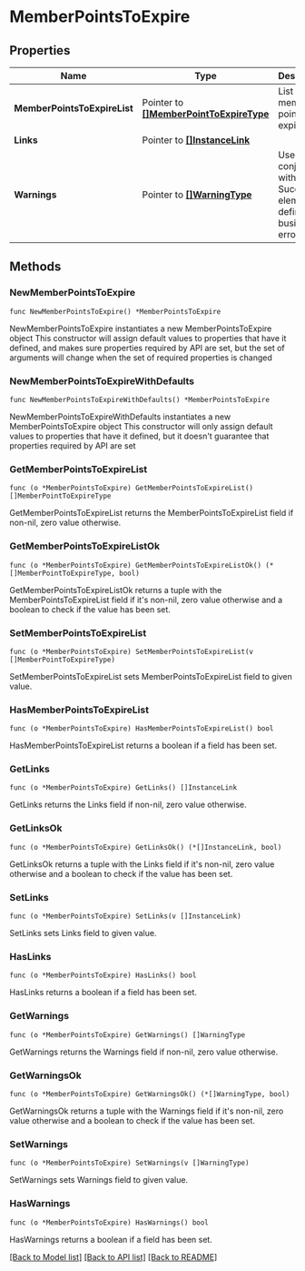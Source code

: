 # MemberPointsToExpire

## Properties

Name | Type | Description | Notes
------------ | ------------- | ------------- | -------------
**MemberPointsToExpireList** | Pointer to [**[]MemberPointToExpireType**](MemberPointToExpireType.md) | List of of member points to expire. | [optional] 
**Links** | Pointer to [**[]InstanceLink**](InstanceLink.md) |  | [optional] 
**Warnings** | Pointer to [**[]WarningType**](WarningType.md) | Used in conjunction with the Success element to define a business error. | [optional] 

## Methods

### NewMemberPointsToExpire

`func NewMemberPointsToExpire() *MemberPointsToExpire`

NewMemberPointsToExpire instantiates a new MemberPointsToExpire object
This constructor will assign default values to properties that have it defined,
and makes sure properties required by API are set, but the set of arguments
will change when the set of required properties is changed

### NewMemberPointsToExpireWithDefaults

`func NewMemberPointsToExpireWithDefaults() *MemberPointsToExpire`

NewMemberPointsToExpireWithDefaults instantiates a new MemberPointsToExpire object
This constructor will only assign default values to properties that have it defined,
but it doesn't guarantee that properties required by API are set

### GetMemberPointsToExpireList

`func (o *MemberPointsToExpire) GetMemberPointsToExpireList() []MemberPointToExpireType`

GetMemberPointsToExpireList returns the MemberPointsToExpireList field if non-nil, zero value otherwise.

### GetMemberPointsToExpireListOk

`func (o *MemberPointsToExpire) GetMemberPointsToExpireListOk() (*[]MemberPointToExpireType, bool)`

GetMemberPointsToExpireListOk returns a tuple with the MemberPointsToExpireList field if it's non-nil, zero value otherwise
and a boolean to check if the value has been set.

### SetMemberPointsToExpireList

`func (o *MemberPointsToExpire) SetMemberPointsToExpireList(v []MemberPointToExpireType)`

SetMemberPointsToExpireList sets MemberPointsToExpireList field to given value.

### HasMemberPointsToExpireList

`func (o *MemberPointsToExpire) HasMemberPointsToExpireList() bool`

HasMemberPointsToExpireList returns a boolean if a field has been set.

### GetLinks

`func (o *MemberPointsToExpire) GetLinks() []InstanceLink`

GetLinks returns the Links field if non-nil, zero value otherwise.

### GetLinksOk

`func (o *MemberPointsToExpire) GetLinksOk() (*[]InstanceLink, bool)`

GetLinksOk returns a tuple with the Links field if it's non-nil, zero value otherwise
and a boolean to check if the value has been set.

### SetLinks

`func (o *MemberPointsToExpire) SetLinks(v []InstanceLink)`

SetLinks sets Links field to given value.

### HasLinks

`func (o *MemberPointsToExpire) HasLinks() bool`

HasLinks returns a boolean if a field has been set.

### GetWarnings

`func (o *MemberPointsToExpire) GetWarnings() []WarningType`

GetWarnings returns the Warnings field if non-nil, zero value otherwise.

### GetWarningsOk

`func (o *MemberPointsToExpire) GetWarningsOk() (*[]WarningType, bool)`

GetWarningsOk returns a tuple with the Warnings field if it's non-nil, zero value otherwise
and a boolean to check if the value has been set.

### SetWarnings

`func (o *MemberPointsToExpire) SetWarnings(v []WarningType)`

SetWarnings sets Warnings field to given value.

### HasWarnings

`func (o *MemberPointsToExpire) HasWarnings() bool`

HasWarnings returns a boolean if a field has been set.


[[Back to Model list]](../README.md#documentation-for-models) [[Back to API list]](../README.md#documentation-for-api-endpoints) [[Back to README]](../README.md)


